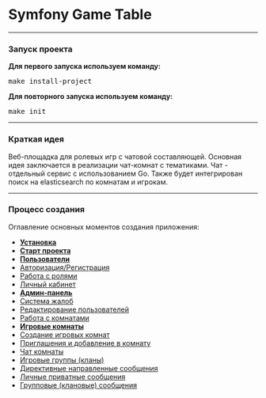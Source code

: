 <h1>Symfony Game Table</h1>
<hr>

<h3>Запуск проекта</h3>
<b>Для первого запуска используем команду:</b>
<pre>make install-project</pre>

<b>Для повторного запуска используем команду:</b>
<pre>make init</pre>
<hr>

<h3>Краткая идея</h3>
<p>
Веб-площадка для ролевых игр с чатовой составляющей.
Основная идея заключается в реализации чат-комнат с тематиками.
Чат - отдельный сервис с использованием Go.
Также будет интегрирован поиск на elasticsearch по комнатам и игрокам.
</p>
<hr>

<h3>Процесс создания</h3>

<p>Оглавление основных моментов создания приложения:</p>

<ul>
    <li><a href="#"><b>Установка</b></a></li>
    <li><a href="#"><b>Старт проекта</b></a></li>
    <li><a href="#"><b>Пользователи</b></a></li>
    <li><a href="#">Авторизация/Регистрация</a></li>
    <li><a href="#">Работа с ролями</a></li>
    <li><a href="#">Личный кабинет</a></li>
    <li><a href="#"><b>Админ-панель</b></a></li>
    <li><a href="#">Система жалоб</a></li>
    <li><a href="#">Редактирование пользователей</a></li>
    <li><a href="#">Работа с комнатами</a></li>
    <li><a href="#"><b>Игровые комнаты</b></a></li>
    <li><a href="#">Создание игровых комнат</a></li>
    <li><a href="#">Приглашения и добавление в комнату</a></li>
    <li><a href="#">Чат комнаты</a></li>
    <li><a href="#">Игровые группы (кланы)</a></li>
    <li><a href="#">Директивные направленные сообщения</a></li>
    <li><a href="#">Личные приватные сообщения</a></li>
    <li><a href="#">Групповые (клановые) сообщения</a></li>
</ul>